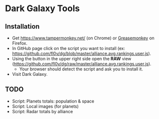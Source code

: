 # Dark Galaxy Tools

## Installation
- Get https://www.tampermonkey.net/ (on Chrome) or [Greasemonkey](https://addons.mozilla.org/en-US/firefox/addon/greasemonkey/) on Firefox.
- In GitHub page click on the script you want to install (ex: https://github.com/fl0v/dg/blob/master/alliance.avg.rankings.user.js).
- Using the button in the upper right side open the **RAW** view (https://github.com/fl0v/dg/raw/master/alliance.avg.rankings.user.js).
  - Your browser should detect the script and ask you to install it.
- Visit Dark Galaxy.  

## TODO
- Script: Planets totals: population & space
- Script: Local images (for planets)
- Script: Radar totals by alliance
